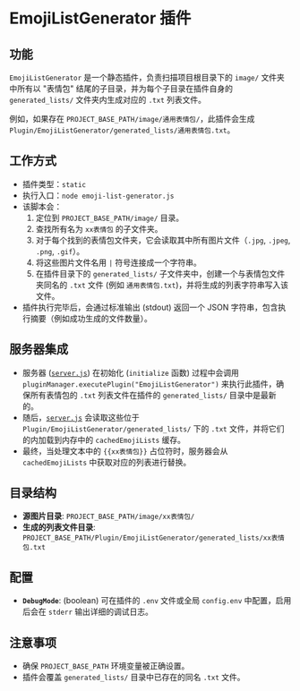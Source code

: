 # EmojiListGenerator 插件

## 功能

`EmojiListGenerator` 是一个静态插件，负责扫描项目根目录下的 `image/` 文件夹中所有以 "表情包" 结尾的子目录，并为每个子目录在插件自身的 `generated_lists/` 文件夹内生成对应的 `.txt` 列表文件。

例如，如果存在 `PROJECT_BASE_PATH/image/通用表情包/`，此插件会生成 `Plugin/EmojiListGenerator/generated_lists/通用表情包.txt`。

## 工作方式

-   插件类型：`static`
-   执行入口：`node emoji-list-generator.js`
-   该脚本会：
    1.  定位到 `PROJECT_BASE_PATH/image/` 目录。
    2.  查找所有名为 `xx表情包` 的子文件夹。
    3.  对于每个找到的表情包文件夹，它会读取其中所有图片文件（`.jpg`, `.jpeg`, `.png`, `.gif`）。
    4.  将这些图片文件名用 `|` 符号连接成一个字符串。
    5.  在插件目录下的 `generated_lists/` 子文件夹中，创建一个与表情包文件夹同名的 `.txt` 文件 (例如 `通用表情包.txt`)，并将生成的列表字符串写入该文件。
-   插件执行完毕后，会通过标准输出 (stdout) 返回一个 JSON 字符串，包含执行摘要（例如成功生成的文件数量）。

## 服务器集成

-   服务器 ([`server.js`](../../../server.js)) 在初始化 (`initialize` 函数) 过程中会调用 `pluginManager.executePlugin("EmojiListGenerator")` 来执行此插件，确保所有表情包的 `.txt` 列表文件在插件的 `generated_lists/` 目录中是最新的。
-   随后，[`server.js`](../../../server.js) 会读取这些位于 `Plugin/EmojiListGenerator/generated_lists/` 下的 `.txt` 文件，并将它们的内加载到内存中的 `cachedEmojiLists` 缓存。
-   最终，当处理文本中的 `{{xx表情包}}` 占位符时，服务器会从 `cachedEmojiLists` 中获取对应的列表进行替换。

## 目录结构

-   **源图片目录**: `PROJECT_BASE_PATH/image/xx表情包/`
-   **生成的列表文件目录**: `PROJECT_BASE_PATH/Plugin/EmojiListGenerator/generated_lists/xx表情包.txt`

## 配置

-   **`DebugMode`**: (boolean) 可在插件的 `.env` 文件或全局 `config.env` 中配置，启用后会在 `stderr` 输出详细的调试日志。

## 注意事项

-   确保 `PROJECT_BASE_PATH` 环境变量被正确设置。
-   插件会覆盖 `generated_lists/` 目录中已存在的同名 `.txt` 文件。